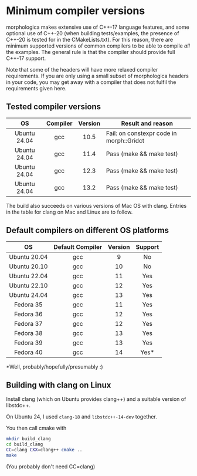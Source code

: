 # Minimum compiler versions

morphologica makes extensive use of C++-17 language features, and some
optional use of C++-20 (when building tests/examples, the presence of
C++-20 is tested for in the CMakeLists.txt). For this reason, there
are minimum supported versions of common compilers to be able to
compile *all* the examples. The general rule is that the compiler should
provide full C++-17 support.

Note that some of the headers will have more relaxed compiler
requirements. If you are only using a small subset of morphologica
headers in your code, you may get away with a compiler that does not
fulfil the requirements given here.


## Tested compiler versions

| OS           | Compiler | Version | Result and reason                        |
| :-------:    | :------: | :-----: | ---------------------------------------- |
| Ubuntu 24.04 | gcc      | 10.5    | Fail: on constexpr code in morph::Gridct |
| Ubuntu 24.04 | gcc      | 11.4    | Pass (make && make test)                 |
| Ubuntu 24.04 | gcc      | 12.3    | Pass (make && make test)                 |
| Ubuntu 24.04 | gcc      | 13.2    | Pass (make && make test)                 |

The build also succeeds on various versions of Mac OS with
clang. Entries in the table for clang on Mac and Linux are to follow.

## Default compilers on different OS platforms

| OS           | Default Compiler | Version | Support |
| :-------:    | :------:         | :-----: | :--:    |
| Ubuntu 20.04 | gcc              | 9       | No      |
| Ubuntu 20.10 | gcc              | 10      | No      |
| Ubuntu 22.04 | gcc              | 11      | Yes     |
| Ubuntu 22.10 | gcc              | 12      | Yes     |
| Ubuntu 24.04 | gcc              | 13      | Yes     |
| Fedora 35    | gcc              | 11      | Yes     |
| Fedora 36    | gcc              | 12      | Yes     |
| Fedora 37    | gcc              | 12      | Yes     |
| Fedora 38    | gcc              | 13      | Yes     |
| Fedora 39    | gcc              | 13      | Yes     |
| Fedora 40    | gcc              | 14      | Yes*    |

*Well, probably/hopefully/presumably :)

## Building with clang on Linux

Install clang (which on Ubuntu provides clang++) and a suitable version of libstdc++.

On Ubuntu 24, I used `clang-18` and `libstdc++-14-dev` together.

You then call cmake with

```bash
mkdir build_clang
cd build_clang
CC=clang CXX=clang++ cmake ..
make
```
(You probably don't need CC=clang)
